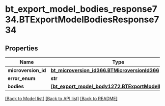 # bt_export_model_bodies_response734.BTExportModelBodiesResponse734

## Properties
Name | Type | Description | Notes
------------ | ------------- | ------------- | -------------
**microversion_id** | [**bt_microversion_id366.BTMicroversionId366**](BTMicroversionId366.md) |  | [optional] 
**error_enum** | **str** |  | [optional] 
**bodies** | [**[bt_export_model_body1272.BTExportModelBody1272]**](BTExportModelBody1272.md) |  | [optional] 

[[Back to Model list]](../README.md#documentation-for-models) [[Back to API list]](../README.md#documentation-for-api-endpoints) [[Back to README]](../README.md)


